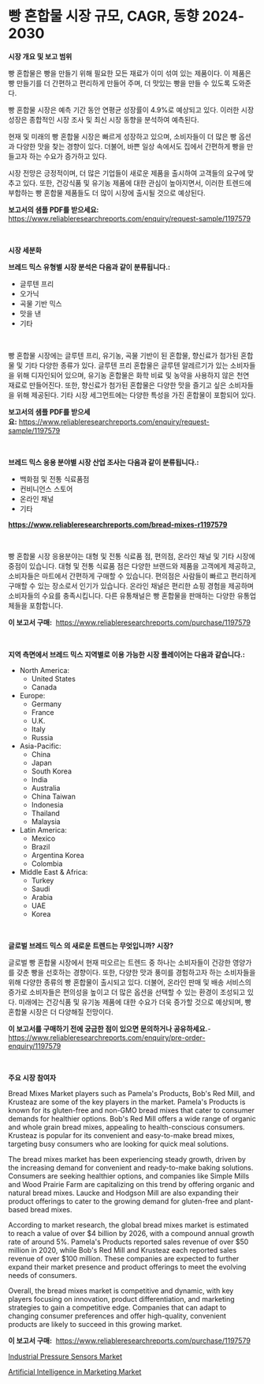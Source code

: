 <p><h1>빵 혼합물 시장 규모, CAGR, 동향 2024-2030</h1></p><p><strong>시장 개요 및 보고 범위</strong></p>
<p><p>빵 혼합물은 빵을 만들기 위해 필요한 모든 재료가 이미 섞여 있는 제품이다. 이 제품은 빵 만들기를 더 간편하고 편리하게 만들어 주며, 더 맛있는 빵을 만들 수 있도록 도와준다. </p><p>빵 혼합물 시장은 예측 기간 동안 연평균 성장률이 4.9%로 예상되고 있다. 이러한 시장 성장은 종합적인 시장 조사 및 최신 시장 동향을 분석하여 예측된다. </p><p>현재 및 미래의 빵 혼합물 시장은 빠르게 성장하고 있으며, 소비자들이 더 많은 빵 옵션과 다양한 맛을 찾는 경향이 있다. 더불어, 바쁜 일상 속에서도 집에서 간편하게 빵을 만들고자 하는 수요가 증가하고 있다. </p><p>시장 전망은 긍정적이며, 더 많은 기업들이 새로운 제품을 출시하여 고객들의 요구에 맞추고 있다. 또한, 건강식품 및 유기농 제품에 대한 관심이 높아지면서, 이러한 트렌드에 부합하는 빵 혼합물 제품들도 더 많이 시장에 출시될 것으로 예상된다.</p></p>
<p><strong>보고서의 샘플 PDF를 받으세요:</strong> <a href="https://www.reliableresearchreports.com/enquiry/request-sample/1197579">https://www.reliableresearchreports.com/enquiry/request-sample/1197579</a></p>
<p>&nbsp;</p>
<p><strong>시장 세분화</strong></p>
<p><strong>브레드 믹스 유형별 시장 분석은 다음과 같이 분류됩니다.:</strong></p>
<p><ul><li>글루텐 프리</li><li>오가닉</li><li>곡물 기반 믹스</li><li>맛을 낸</li><li>기타</li></ul></p>
<p>&nbsp;</p>
<p><p>빵 혼합물 시장에는 글루텐 프리, 유기농, 곡물 기반이 된 혼합물, 향신료가 첨가된 혼합물 및 기타 다양한 종류가 있다. 글루텐 프리 혼합물은 글루텐 알레르기가 있는 소비자들을 위해 디자인되어 있으며, 유기농 혼합물은 화학 비료 및 농약을 사용하지 않은 천연 재료로 만들어진다. 또한, 향신료가 첨가된 혼합물은 다양한 맛을 즐기고 싶은 소비자들을 위해 제공된다. 기타 시장 세그먼트에는 다양한 특성을 가진 혼합물이 포함되어 있다.</p></p>
<p><strong>보고서의 샘플 PDF를 받으세요:</strong>&nbsp;<a href="https://www.reliableresearchreports.com/enquiry/request-sample/1197579">https://www.reliableresearchreports.com/enquiry/request-sample/1197579</a></p>
<p>&nbsp;</p>
<p><strong> 브레드 믹스 응용 분야별 시장 산업 조사는 다음과 같이 분류됩니다.:</strong></p>
<p><ul><li>백화점 및 전통 식료품점</li><li>컨비니언스 스토어</li><li>온라인 채널</li><li>기타</li></ul></p>
<p><strong><a href="https://www.reliableresearchreports.com/bread-mixes-r1197579">https://www.reliableresearchreports.com/bread-mixes-r1197579</a></strong></p>
<p>&nbsp;</p>
<p><p>빵 혼합물 시장 응용분야는 대형 및 전통 식료품 점, 편의점, 온라인 채널 및 기타 시장에 중점이 있습니다. 대형 및 전통 식료품 점은 다양한 브랜드와 제품을 고객에게 제공하고, 소비자들은 마트에서 간편하게 구매할 수 있습니다. 편의점은 사람들이 빠르고 편리하게 구매할 수 있는 장소로서 인기가 있습니다. 온라인 채널은 편리한 쇼핑 경험을 제공하며 소비자들의 수요를 충족시킵니다. 다른 유통채널은 빵 혼합물을 판매하는 다양한 유통업체들을 포함합니다.</p></p>
<p><strong>이 보고서 구매:</strong>&nbsp; <a href="https://www.reliableresearchreports.com/purchase/1197579">https://www.reliableresearchreports.com/purchase/1197579</a></p>
<p>&nbsp;</p>
<p><strong>지역 측면에서 브레드 믹스 지역별로 이용 가능한 시장 플레이어는 다음과 같습니다.:</strong></p>
<p><ul>
    <li>
        North America:
        <ul>
            <li>United States</li>
            <li>Canada</li>
        </ul>
    </li>
    <li>
        Europe:
        <ul>
            <li>Germany</li>
            <li>France</li>
            <li>U.K.</li>
            <li>Italy</li>
            <li>Russia</li>
        </ul>
    </li>
    <li>
        Asia-Pacific:
        <ul>
            <li>China</li>
            <li>Japan</li>
            <li>South Korea</li>
            <li>India</li>
            <li>Australia</li>
            <li>China Taiwan</li>
            <li>Indonesia</li>
            <li>Thailand</li>
            <li>Malaysia</li>
        </ul>
    </li>
    <li>
        Latin America:
        <ul>
            <li>Mexico</li>
            <li>Brazil</li>
            <li>Argentina Korea</li>
            <li>Colombia</li>
        </ul>
    </li>
    <li>
        Middle East & Africa:
        <ul>
            <li>Turkey</li>
            <li>Saudi</li>
            <li>Arabia</li>
            <li>UAE</li>
            <li>Korea</li>
        </ul>
    </li>
    </ul></p>
<p>&nbsp;</p>
<p><strong>글로벌 브레드 믹스 의 새로운 트렌드는 무엇입니까? 시장?</strong></p>
<p><p>글로벌 빵 혼합물 시장에서 현재 떠오르는 트렌드 중 하나는 소비자들이 건강한 영양가를 갖춘 빵을 선호하는 경향이다. 또한, 다양한 맛과 풍미를 경험하고자 하는 소비자들을 위해 다양한 종류의 빵 혼합물이 출시되고 있다. 더불어, 온라인 판매 및 배송 서비스의 증가로 소비자들은 편의성을 높이고 더 많은 옵션을 선택할 수 있는 환경이 조성되고 있다. 미래에는 건강식품 및 유기농 제품에 대한 수요가 더욱 증가할 것으로 예상되며, 빵 혼합물 시장은 더 다양해질 전망이다.</p></p>
<p><strong>이 보고서를 구매하기 전에 궁금한 점이 있으면 문의하거나 공유하세요.</strong>- <a href="https://www.reliableresearchreports.com/enquiry/pre-order-enquiry/1197579">https://www.reliableresearchreports.com/enquiry/pre-order-enquiry/1197579</a></p>
<p>&nbsp;</p>
<p><strong>주요 시장 참여자</strong></p>
<p><p>Bread Mixes Market players such as Pamela's Products, Bob's Red Mill, and Krusteaz are some of the key players in the market. Pamela's Products is known for its gluten-free and non-GMO bread mixes that cater to consumer demands for healthier options. Bob's Red Mill offers a wide range of organic and whole grain bread mixes, appealing to health-conscious consumers. Krusteaz is popular for its convenient and easy-to-make bread mixes, targeting busy consumers who are looking for quick meal solutions.</p><p>The bread mixes market has been experiencing steady growth, driven by the increasing demand for convenient and ready-to-make baking solutions. Consumers are seeking healthier options, and companies like Simple Mills and Wood Prairie Farm are capitalizing on this trend by offering organic and natural bread mixes. Laucke and Hodgson Mill are also expanding their product offerings to cater to the growing demand for gluten-free and plant-based bread mixes.</p><p>According to market research, the global bread mixes market is estimated to reach a value of over $4 billion by 2026, with a compound annual growth rate of around 5%. Pamela's Products reported sales revenue of over $50 million in 2020, while Bob's Red Mill and Krusteaz each reported sales revenue of over $100 million. These companies are expected to further expand their market presence and product offerings to meet the evolving needs of consumers.</p><p>Overall, the bread mixes market is competitive and dynamic, with key players focusing on innovation, product differentiation, and marketing strategies to gain a competitive edge. Companies that can adapt to changing consumer preferences and offer high-quality, convenient products are likely to succeed in this growing market.</p></p>
<p><strong>이 보고서 구매:</strong>&nbsp;&nbsp;<a href="https://www.reliableresearchreports.com/purchase/1197579">https://www.reliableresearchreports.com/purchase/1197579</a></p>
<p><p><a href="https://confirmed-shield-e13.notion.site/Industrial-Pressure-Sensors-Market-Report-Reveals-the-Latest-Trends-And-Growth-Opportunities-of-this-00f5e77a6ceb4f98ba7c06f34d24e3cb">Industrial Pressure Sensors Market</a></p><p><a href="https://github.com/ChiragRP21/Market-Research-Report-List-4/blob/main/artificial-intelligence-in-marketing-market.md">Artificial Intelligence in Marketing Market</a></p></p>